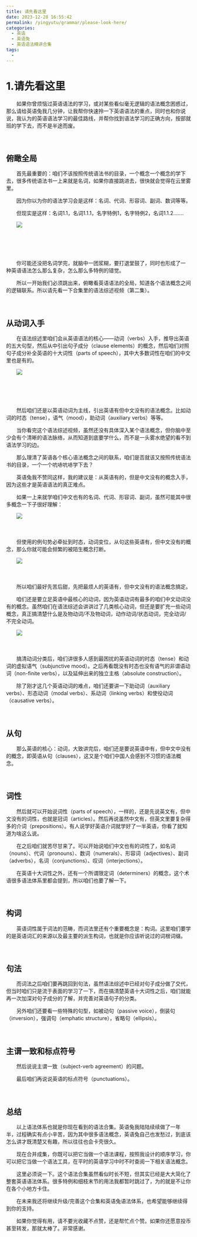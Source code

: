 ```yaml
---
title: 请先看这里
date: 2023-12-28 16:55:42
permalink: /yingyutu/grammar/please-look-here/
categories:
  - 英语
  - 英语兔
  - 英语语法精讲合集
tags:
  - 
---
```

# 1.请先看这里

　　‍如果你曾烦恼过英语语法的学习，‍‍或对某些看似毫无逻辑的语法概念困惑过，那么请给英语兔我几分钟，‍‍让我帮你快速拎一下英语语法的重点，同时也和你说说，我认为的英语语法学习的‍‍最佳路线，并帮你找到语法学习的正确方向，‍‍按部就班的学下去，而不是半途而废。‍‍

<!-- more -->
　　‍

## 俯瞰全局

　　首先最重要的‍‍：咱们不该按照传统语法书的目录，一个概念一个概念的学下去，很多传统语法书一上来就是名词，‍‍如果你直接跳进去，很快就会觉得在云里雾里。

　　因为‍‍你以为你的语法学习会是这样：名词、代词、形容词、副词、数词等等。‍‍

　　但现实是这样：名词1.1，名词1.1.1，名字特例1，名字特例2，‍‍名词1.1.2.......

　　![](https://image.peterjxl.com/blog/image-20231218185728-74xtok8.png)

　　‍

　　‍

　　你可能还没把名词学完，就脑中一团浆糊，要打退堂鼓了，同时也形成了一种‍‍英语语法怎么那么复杂，怎么那么多特例的错觉。

　　所以一开始我们必须跳出来，俯瞰看英语语法的全局，知道各个语法概念之间的逻辑联系。‍‍所以请先看一下合集里的语法综述视频（第二集）。

　　‍

## 从动词入手

　　在语法综述里咱们会从英语语法的核心——动词（verbs‍‍）入手，推导出英语的五大句型，然后从中引出句子成分（clause elements）的概念，然后咱们对照句子成分补全英语的十大词性（parts of speech），其中大多数词性在咱们的中文里也是有的。‍

　　![](https://image.peterjxl.com/blog/image-20231218190302-v08ouar.png)

　　‍

　　‍

　　然后咱们还是以英语动词为主线，引出英语有但中文没有的语法概念。比如动词的时态（tense），语气（mood），助动词（auxiliary verbs）等等。

　　当你看完这个语法综述视频，‍‍虽然还没有具体深入某个语法概念，但你脑中至少会有个清晰的语法脉络，‍‍从而知道到底要学什么，而不是一头雾水绝望的看不到语法学习的边。‍‍

　　那么理清了英语各个核心语法概念之间的联系，咱们是否就该又按照传统语法书的目录，‍‍一个一个吭哧吭哧学下去？

　　英语兔我不赞同这样，我的建议是‍‍：从英语有的，但是中文没有的概念入手，因为这些才是英语语法的真正难点。‍‍

　　如果一上来就学咱们中文也有的名词、代词、形容词、副词，‍‍虽然可能其中很多概念一下子很好理解：

　　![](https://image.peterjxl.com/blog/image-20231219091011-86u45ha.png)

　　‍

　　但使用的例句势必牵扯到时态，‍‍动词变位，从句这些英语有，但中文没有的概念，那么你就可能会频繁的被陌生概念打断。‍‍

　　![](https://image.peterjxl.com/blog/image-20231219091032-tp066zj.png)

　　‍

　　所以咱们最好先苦后甜，先把最烦人的英语有，但中文没有的语法概念搞定。‍‍

　　咱们还是要立足英语中最核心的动词，因为英语动词有最多的咱们中文动词没有的概念。‍‍虽然咱们在语法综述会讲讲过了几类核心动词，但还是要扩充一些动词概念，‍‍真正搞清楚什么是及物动词/不及物动词，动作动词/状态动词，完全动词/不完全动词。‍‍

　　![](https://image.peterjxl.com/blog/image-20231219093851-3wmvp9j.png)

　　‍

　　搞清动词分类后，咱们讲很多人感到最困扰的英语动词的时态（tense）和动词的虚拟语气（subjunctive mood）。‍‍之后再看既没有时态也没有语气的非谓语动词（non-finite verbs‍‍），以及延伸出来的独立主格（absolute construction）。‍‍

　　除了刚才这几个英语动词的难点，咱们还要讲一下助动词（auxiliary verbs）、形态动词（modal verbs）、‍‍系动词（linking verbs）和使役动词（causative verbs）。‍‍

　　‍

## 从句

　　那么英语的核心：动词，大致讲完后，咱们还是要说英语中有，但中文中没有的概念，‍‍即英语从句（clauses），这又是个咱们中国人会感到不习惯的语法概念。‍‍

　　‍

## 词性

　　然后就可以开始说词性（parts of speech），一样的，还是先说英文有，但中文没有的词性，也就是冠词（articles）。‍‍然后再说虽然中文有，但英文里要复杂得多的介词（prepositions）。‍‍有人说学好英语介词就学好了一半英语，你看了就知道为啥这么说。

　　在之后咱们就苦尽甘来了。可以开始说咱们中文也有的词性了，‍‍如名词（nouns）、代词（pronouns）、数词（numerals）、形容词（adjectives）、‍‍副词（adverbs），名词（conjunctions）、叹词（interjections）。‍‍

　　在英语十大词性之外，还有一个所谓限定词（determiners）的概念，‍‍这个术语很多语法体系里都会提到，所以咱们也要了解一下。

　　‍

## 构词

　　英语词性属于词法的范畴，而词法里还有个重要概念是：构词。这里咱们要学的是英语词汇的来源以及最主要的派生构词，也就是你应该听说过的‍‍词根词缀。

　　‍

## 句法

　　而词法之后咱们要再跳回到句法，‍‍虽然语法综述中已经对句子成分做了交代，但当时咱们只是流于表面的学习了一下，‍‍而在搞清楚英语十大词性之后，咱们就能再一次加深对句子成分的了解，‍‍并完善对英语句子的分类。‍‍

　　另外咱们还要看一些特殊的句型，如被动句（passive voice），‍‍倒装句（inversion），强调句（emphatic structure），‍‍省略句（ellipsis）。

　　‍

## 主谓一致和标点符号

　　然后说说主谓一致（subject-verb agreement‍‍）的问题。

　　最后咱们再说说英语的标点符号（punctuations）。‍‍

　　‍

## 总结

　　以上语法体系也就是你现在看到的语法合集。英语兔我陆陆续续做了一年半，‍‍过程确实有点小辛苦，‍‍因为其中很多语法概念，英语兔自己也发愁过，到底该怎么讲才既清楚又有趣，‍‍所以往往也会卡壳很久。‍‍

　　现在合并成集，你既可以把它当做一个语法课程，按照我设计的顺序学习，你可以把它当做一个语法工具，‍‍在平时的英语学习中时不时查阅一下相关语法概念。

　　这里必须说一下。‍‍这个语法合集虽然看似时长不短，但其实已经是大大简化了整套英语语法体系。‍‍很多特例和细枝末节的用法我都暂时跳过了，为的就是不让你在各个小地方卡住。

　　在未来我还将继续升级/完善这个合集和英语兔语法体系，也希望能够继续得到你的支持。‍‍

　　如果你觉得有用，请不要光收藏不点赞，还是帮忙点个赞。‍‍如果你还愿意投币甚至转发，那就太棒了。非常感谢。‍

